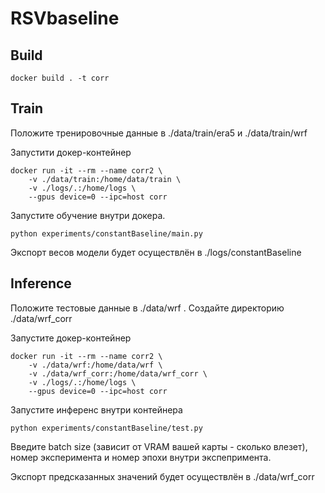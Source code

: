 # RSVbaseline

## Build

```
docker build . -t corr
```
## Train

Положите тренировочные данные в ./data/train/era5 и ./data/train/wrf

Запустити докер-контейнер

```
docker run -it --rm --name corr2 \
	-v ./data/train:/home/data/train \
	-v ./logs/.:/home/logs \
	--gpus device=0 --ipc=host corr
```

Запустите обучение внутри докера.

```
python experiments/constantBaseline/main.py 
```

Экспорт весов модели будет осуществлён в ./logs/constantBaseline

## Inference
Положите тестовые данные в ./data/wrf . Создайте директорию ./data/wrf_corr

Запустите докер-контейнер

```
docker run -it --rm --name corr2 \
	-v ./data/wrf:/home/data/wrf \
	-v ./data/wrf_corr:/home/data/wrf_corr \
	-v ./logs/.:/home/logs \
	--gpus device=0 --ipc=host corr
```

Запустите инференс внутри контейнера

```
python experiments/constantBaseline/test.py 
```

Введите batch size (зависит от VRAM вашей карты - сколько влезет), номер эксперимента и номер эпохи внутри экспепримента.

Экспорт предсказанных значений будет осуществлён в ./data/wrf_corr